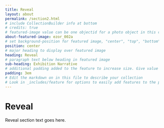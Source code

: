```yaml
---
title: Reveal
layout: about
permalink: /section2.html
# include CollectionBuilder info at bottom
# credits: true
# featured-image value can be one objectid for a photo object in this collection, a relative path to an image in this project, or a full url to any image. If left blank, no featured image will appear at top of About page.
about-featured-image: ezor_002a
# set background-position for featured image, "center", "top", "bottom"
position: center
# major heading to display over featured image
heading: Reveal
# paragraph text below heading in featured image
sub-heading: Exhibition Narrative
# additional padding added to the feature to increase size. Give value in em or px, e.g. "5em".
padding: 3em
# Edit the markdown on in this file to describe your collection
# Look in _includes/feature for options to easily add features to the page
---
```


# Reveal

Reveal section text goes here.